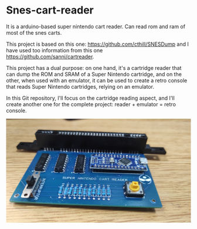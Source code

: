 # Snes-cart-reader
It is a arduino-based super nintendo cart reader. Can read rom and ram of most of the snes carts.

This project is based on this one: https://github.com/cthill/SNESDump and I have used too information from this one https://github.com/sanni/cartreader.

This project has a dual purpose: on one hand, it's a cartridge reader that can dump the ROM and SRAM of a Super Nintendo cartridge, and on the other, when used with an emulator, it can be used to create a retro console that reads Super Nintendo cartridges, relying on an emulator.

In this Git repository, I'll focus on the cartridge reading aspect, and I'll create another one for the complete project: reader + emulator = retro console.


<img src="https://github.com/fisicomolon-git/Snes-cart-reader/blob/main/images/cart%20reader%20front.jpg" >

